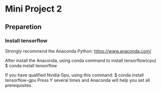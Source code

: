 # Mini Project 2

## Preparetion

### Install tensorflow
Strongly recommend the Anaconda Python:
https://www.anaconda.com/

After install the Anaconda, using conda command to install tensorflow(cpu)
  $ conda install tensorflow

If you have qualified Nvidia Gpu, using this command:
  $ conda install tensorflow-gpu
Press Y several times and Anaconda will help you set all prerequisites
